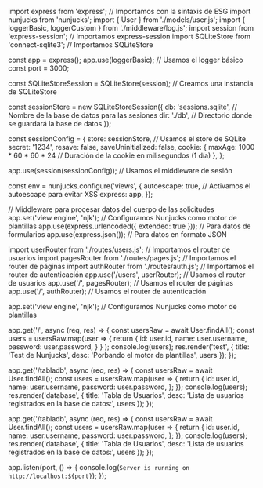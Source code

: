 import express from 'express'; // Importamos con la sintaxis de ESG
import nunjucks from 'nunjucks'; 
import { User } from './models/user.js';
import { loggerBasic, loggerCustom } from './middleware/log.js';
import session from 'express-session'; // Importamos express-session
import SQLiteStore from 'connect-sqlite3'; // Importamos SQLiteStore

const app = express();
app.use(loggerBasic); // Usamos el logger básico
const port = 3000;

const SQLiteStoreSession = SQLiteStore(session); // Creamos una instancia de SQLiteStore

const sessionStore = new SQLiteStoreSession({
    db: 'sessions.sqlite', // Nombre de la base de datos para las sesiones
    dir: './db', // Directorio donde se guardará la base de datos
});

const sessionConfig = {
    store: sessionStore, // Usamos el store de SQLite
    secret: '1234',
    resave: false,
    saveUninitialized: false,
    cookie: {
        maxAge: 1000 * 60 * 60 * 24 // Duración de la cookie en milisegundos (1 día)
    },
};

app.use(session(sessionConfig)); // Usamos el middleware de sesión

const env = nunjucks.configure('views', {
    autoescape: true, // Activamos el autoescape para evitar XSS 
    express: app,
});

// Middleware para procesar datos del cuerpo de las solicitudes
app.set('view engine', 'njk'); // Configuramos Nunjucks como motor de plantillas
app.use(express.urlencoded({ extended: true })); // Para datos de formularios
app.use(express.json()); // Para datos en formato JSON

import userRouter from './routes/users.js'; // Importamos el router de usuarios
import pagesRouter from './routes/pages.js'; // Importamos el router de páginas
import authRouter from './routes/auth.js'; // Importamos el router de autenticación
app.use('/users', userRouter); // Usamos el router de usuarios
app.use('/', pagesRouter); // Usamos el router de páginas
app.use('/', authRouter); // Usamos el router de autenticación


app.set('view engine', 'njk'); // Configuramos Nunjucks como motor de plantillas

app.get('/', async (req, res) => {
    const usersRaw = await User.findAll();
    const users = usersRaw.map(user => {
        return {
            id: user.id,
            name: user.username,
            password: user.password,
        }
    }
    );
    console.log(users);
    res.render('test', { 
        title: 'Test de Nunjucks',
        desc: 'Porbando el motor de plantillas',
        users
    });
});

app.get('/tabladb', async (req, res) => {
    const usersRaw = await User.findAll(); 
    const users = usersRaw.map(user => {
        return {
            id: user.id,
            name: user.username,
            password: user.password, 
        };
    });
    console.log(users);
    res.render('database', { 
        title: 'Tabla de Usuarios',
        desc: 'Lista de usuarios registrados en la base de datos:',
        users
    });
});

app.get('/tabladb', async (req, res) => {
    const usersRaw = await User.findAll(); 
    const users = usersRaw.map(user => {
        return {
            id: user.id,
            name: user.username,
            password: user.password, 
        };
    });
    console.log(users);
    res.render('database', { 
        title: 'Tabla de Usuarios',
        desc: 'Lista de usuarios registrados en la base de datos:',
        users
    });
});




app.listen(port, () => {
    console.log(`Server is running on http://localhost:${port}`);
});